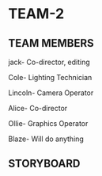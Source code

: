 # TEAM-2

## TEAM MEMBERS
jack- Co-director, editing

Cole- Lighting Technician

Lincoln- Camera Operator

Alice- Co-director

Ollie- Graphics Operator

Blaze- Will do anything

## STORYBOARD

